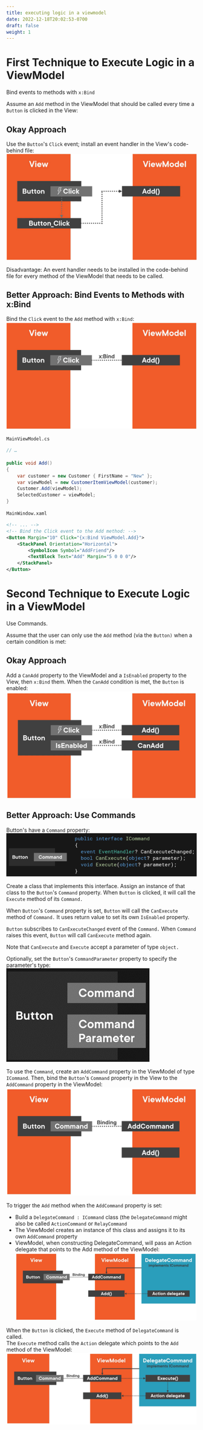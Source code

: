 ```yaml
---
title: executing logic in a viewmodel
date: 2022-12-18T20:02:53-0700
draft: false
weight: 1
---
```


# First Technique to Execute Logic in a ViewModel
Bind events to methods with `x:Bind`  

Assume an `Add` method in the ViewModel that should be called every time a `Button` is clicked in the View:

## Okay Approach
Use the `Button`'s `Click` event; install an event handler in the View's code-behind file:  
![](./XAML_MVVM-Pattern_Executing-Logic-in-a-ViewModel-image1.png)

Disadvantage: An event handler needs to be installed in the code-behind file for every method of the ViewModel that needs to be called.  

## Better Approach: Bind Events to Methods with x:Bind
Bind the `Click` event to the `Add` method with `x:Bind`:  
![](./XAML_MVVM-Pattern_Executing-Logic-in-a-ViewModel-image2.png)

`MainViewModel.cs`
```cs
// …

public void Add()
{
    var customer = new Customer { FirstName = "New" };
    var viewModel = new CustomerItemViewModel(customer);
    Customer.Add(viewModel);
    SelectedCustomer = viewModel;
}
```

`MainWindow.xaml`
```xml
<!-- ... -->
<!-- Bind the Click event to the Add method: -->
<Button Margin="10" Click="{x:Bind ViewModel.Add}">
    <StackPanel Orientation="Horizontal">
        <SymbolIcon Symbol="AddFriend"/>
        <TextBlock Text="Add" Margin="5 0 0 0"/>
    </StackPanel>
</Button>
```
# Second Technique to Execute Logic in a ViewModel
Use Commands.

Assume that the user can only use the `Add` method (via the `Button)` when a certain condition is met:  

## Okay Approach
Add a `CanAdd` property to the ViewModel and a `IsEnabled` property to the View, then `x:Bind` them. When the `CanAdd` condition is met, the `Button` is enabled:  
![](./XAML_MVVM-Pattern_Executing-Logic-in-a-ViewModel-image3.png)

## Better Approach: Use Commands
Button's have a `Command` property:  
![](./XAML_MVVM-Pattern_Executing-Logic-in-a-ViewModel-image4.png)

Create a class that implements this interface. Assign an instance of that class to the `Button`'s `Command` property. When `Button` is clicked, it will call the `Execute` method of its `Command.`  

When `Button`'s `Command` property is set, `Button` will call the `CanExecute` method of `Command.` It uses return value to set its own `IsEnabled` property.  

`Button` subscribes to `CanExecuteChanged` event of the `Command.` When `Command` raises this event, `Button` will call `CanExecute` method again.  

Note that `CanExecute` and `Execute` accept a parameter of type `object.`  

Optionally, set the `Button`'s `CommandParameter` property to specify the parameter's type:  
![](./XAML_MVVM-Pattern_Executing-Logic-in-a-ViewModel-image5.png)

To use the `Command`, create an `AddCommand` property in the ViewModel of type `ICommand`.
Then, bind the `Button`'s `Command` property in the View to the `AddCommand` property in the ViewModel:  
![](./XAML_MVVM-Pattern_Executing-Logic-in-a-ViewModel-image6.png)

To trigger the `Add` method when the `AddCommand` property is set:
- Build a `DelegateCommand : ICommand` class (the `DelegateCommand` might also be called `ActionCommand` or `RelayCommand`
- The ViewModel creates an instance of this class and assigns it to its own `AddCommand` property
- ViewModel, when constructing DelegateCommand, will pass an Action delegate that points to the Add method of the ViewModel:  
![](./XAML_MVVM-Pattern_Executing-Logic-in-a-ViewModel-image7.png)

When the `Button` is clicked, the `Execute` method of `DelegateCommand` is called.  
The `Execute` method calls the `Action` delegate which points to the `Add` method of the ViewModel:  
![](./XAML_MVVM-Pattern_Executing-Logic-in-a-ViewModel-image8.png)

